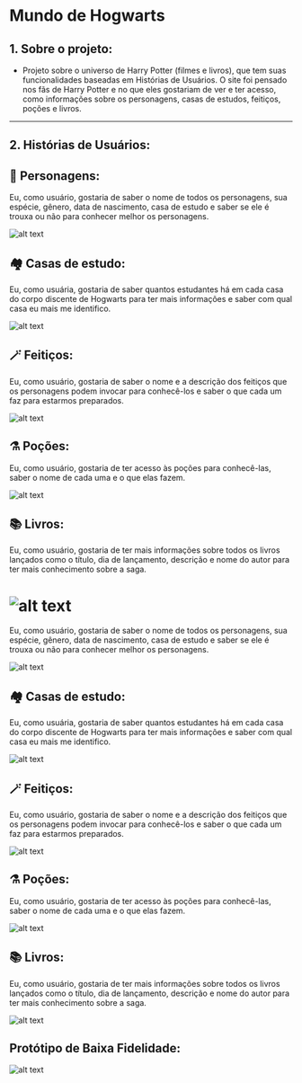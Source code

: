 # Mundo de Hogwarts

## 1. Sobre o projeto:

- Projeto sobre o universo de Harry Potter (filmes e livros), que tem suas funcionalidades baseadas em Histórias de Usuários.
  O site foi pensado nos fãs de Harry Potter e no que eles gostariam de ver e ter acesso, como informações sobre os personagens, casas de estudos, feitiços, poções e livros.

---

## 2. Histórias de Usuários:

## 🧙 Personagens:

Eu, como usuário, gostaria de saber o nome de todos os personagens, sua espécie, gênero,
data de nascimento, casa de estudo e saber se ele é trouxa ou não para conhecer melhor os personagens.<br/>

![alt text](https://f001.backblazeb2.com/file/papocine/2016/11/20161114-universo-harry-potter-papo-de-cinema.jpg)

## 🏘️ Casas de estudo:

Eu, como usuária, gostaria de saber quantos estudantes há em cada casa do corpo discente
de Hogwarts para ter mais informações e saber com qual casa eu mais me identifico.<br/>

![alt text](https://www.floresepoesias.com/content/uploads/2020/09/Descubra-as-caracteristicas-das-casas-de-Hogwarts-entrelementos-1.png)

## 🪄 Feitiços:

Eu, como usuário, gostaria de saber o nome e a descrição dos feitiços que os personagens podem
invocar para conhecê-los e saber o que cada um faz para estarmos preparados.<br/>

![alt text](https://static.fnac-static.com/multimedia/Images/PT/Comete/14238/CCP_IMG_ORIGINAL/199303.jpg)

## ⚗️ Poções:

Eu, como usuário, gostaria de ter acesso às poções para conhecê-las, saber o nome de cada uma e o que elas fazem.<br/>

![alt text](https://rollingstone.uol.com.br/media/_versions/harry-potter-pocoes_widelg.png)

## 📚 Livros:

Eu, como usuário, gostaria de ter mais informações sobre todos os livros lançados como o título,
dia de lançamento, descrição e nome do autor para ter mais conhecimento sobre a saga.<br/>

![alt text](https://http2.mlstatic.com/D_NQ_NP_2X_750536-MLB47441394358_092021-F.webp)
=======
  Eu, como usuário, gostaria de saber o nome de todos os personagens, sua espécie, gênero, 
  data de nascimento, casa de estudo e saber se ele é trouxa ou não para conhecer melhor os personagens.<br/>

  ![alt text](https://f001.backblazeb2.com/file/papocine/2016/11/20161114-universo-harry-potter-papo-de-cinema.jpg)

## 🏘️ Casas de estudo:
  Eu, como usuária, gostaria de saber quantos estudantes há em cada casa do corpo discente 
  de Hogwarts para ter mais informações e saber com qual casa eu mais me identifico.<br/>

  ![alt text](https://www.floresepoesias.com/content/uploads/2020/09/Descubra-as-caracteristicas-das-casas-de-Hogwarts-entrelementos-1.png)

## 🪄 Feitiços:
  Eu, como usuário, gostaria de saber o nome e a descrição dos feitiços que os personagens podem 
  invocar para conhecê-los e saber o que cada um faz para estarmos preparados.<br/>

  ![alt text](https://static.fnac-static.com/multimedia/Images/PT/Comete/14238/CCP_IMG_ORIGINAL/199303.jpg)

## ⚗️ Poções:
  Eu, como usuário, gostaria de ter acesso às poções para conhecê-las, saber o nome de cada uma e o que elas fazem.<br/>

  ![alt text](https://rollingstone.uol.com.br/media/_versions/harry-potter-pocoes_widelg.png)

## 📚 Livros:
  Eu, como usuário, gostaria de ter mais informações sobre todos os livros lançados como o título, 
  dia de lançamento, descrição e nome do autor para ter mais conhecimento sobre a saga.<br/>

  ![alt text](https://http2.mlstatic.com/D_NQ_NP_2X_750536-MLB47441394358_092021-F.webp)

## Protótipo de Baixa Fidelidade:

  ![alt text](https://trello.com/1/cards/63e3afd36df54fd8f70bd96b/attachments/63e3b0035898427521bf3930/download/Projeto_baixa_fidelidade_page-0001.jpg)
  
  

